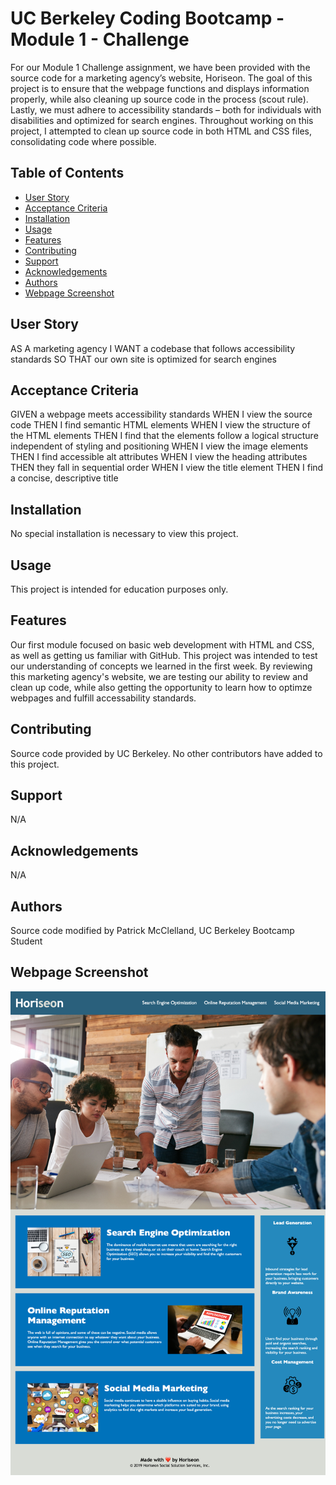 # UC Berkeley Coding Bootcamp - Module 1 - Challenge
For our Module 1 Challenge assignment, we have been provided with the source code for a marketing agency’s website, Horiseon. The goal of this project is to ensure that the webpage functions and displays information properly, while also cleaning up source code in the process (scout rule). Lastly, we must adhere to accessibility standards – both for individuals with disabilities and optimized for search engines. Throughout working on this project, I attempted to clean up source code in both HTML and CSS files, consolidating code where possible. 

## Table of Contents 
- [User Story](#user-story)
- [Acceptance Criteria](#acceptance-criteria)
- [Installation](#installation)
- [Usage](#usage)
- [Features](#features)
- [Contributing](#contributing)
- [Support](#support)
- [Acknowledgements](#acknowledgements)
- [Authors](#authors)
- [Webpage Screenshot](#webpage-screenshot)

## User Story
AS A marketing agency
I WANT a codebase that follows accessibility standards
SO THAT our own site is optimized for search engines

## Acceptance Criteria
GIVEN a webpage meets accessibility standards
WHEN I view the source code
THEN I find semantic HTML elements
WHEN I view the structure of the HTML elements
THEN I find that the elements follow a logical structure independent of styling and positioning
WHEN I view the image elements
THEN I find accessible alt attributes
WHEN I view the heading attributes
THEN they fall in sequential order
WHEN I view the title element
THEN I find a concise, descriptive title

## Installation
No special installation is necessary to view this project.

## Usage 
This project is intended for education purposes only.

## Features
Our first module focused on basic web development with HTML and CSS, as well as getting us familiar with GitHub. This project was intended to test our understanding of concepts we learned in the first week. By reviewing this marketing agency's website, we are testing our ability to review and clean up code, while also getting the opportunity to learn how to optimze webpages and fulfill accessability standards.

## Contributing
Source code provided by UC Berkeley. No other contributors have added to this project.

## Support
N/A

## Acknowledgements
N/A

## Authors
Source code modified by Patrick McClelland, UC Berkeley Bootcamp Student

## Webpage Screenshot
![Horiseon Marketing Agency - Website Screenshot](./Develop/screenshot.png)